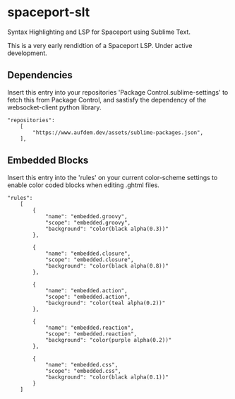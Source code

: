 # spaceport-slt
Syntax Highlighting and LSP for Spaceport using Sublime Text.

This is a very early rendidtion of a Spaceport LSP. Under active development.

## Dependencies
Insert this entry into your repositories 'Package Control.sublime-settings' to fetch this from Package Control, and sastisfy the dependency of the websocket-client python library.

```
"repositories":
    [
    	"https://www.aufdem.dev/assets/sublime-packages.json",
    ],
```


## Embedded Blocks
Insert this entry into the 'rules' on your current color-scheme settings to enable color coded blocks when editing .ghtml files.

```
"rules":
	[
		{
			"name": "embedded.groovy",
			"scope": "embedded.groovy",
			"background": "color(black alpha(0.3))"
		},

		{
			"name": "embedded.closure",
			"scope": "embedded.closure",
			"background": "color(black alpha(0.8))"
		},

		{
			"name": "embedded.action",
			"scope": "embedded.action",
			"background": "color(teal alpha(0.2))"
		},

		{
			"name": "embedded.reaction",
			"scope": "embedded.reaction",
			"background": "color(purple alpha(0.2))"
		},

		{
			"name": "embedded.css",
			"scope": "embedded.css",
			"background": "color(black alpha(0.1))"
		}
	]
```
